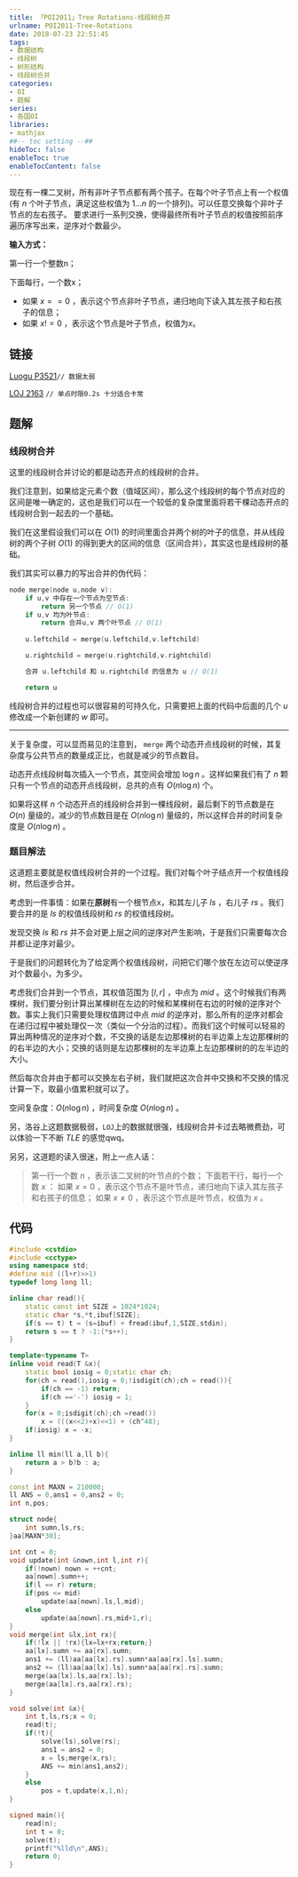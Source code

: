 ```yaml
---
title: 「POI2011」Tree Rotations-线段树合并
urlname: POI2011-Tree-Rotations
date: 2018-07-23 22:51:45
tags:
- 数据结构
- 线段树
- 树形结构
- 线段树合并
categories: 
- OI
- 题解
series:
- 各国OI
libraries:
- mathjax 
##-- toc setting --##
hideToc: false
enableToc: true
enableTocContent: false
---
```


现在有一棵二叉树，所有非叶子节点都有两个孩子。在每个叶子节点上有一个权值(有 $n$ 个叶子节点，满足这些权值为 $1...n$ 的一个排列)。可以任意交换每个非叶子节点的左右孩子。
要求进行一系列交换，使得最终所有叶子节点的权值按照前序遍历序写出来，逆序对个数最少。

<!--more-->

**输入方式：**

第一行一个整数n；

下面每行，一个数x；
+ 如果 $x==0$ ，表示这个节点非叶子节点，递归地向下读入其左孩子和右孩子的信息；
+ 如果 $x!=0$ ，表示这个节点是叶子节点，权值为$x$。

## 链接

[Luogu P3521](https://www.luogu.org/problemnew/show/P3521)`// 数据太弱`

[LOJ 2163](https://loj.ac/problem/2163) `// 单点时限0.2s 十分适合卡常`

## 题解

### 线段树合并

这里的线段树合并讨论的都是动态开点的线段树的合并。

我们注意到，如果给定元素个数（值域区间），那么这个线段树的每个节点对应的区间是唯一确定的，这也是我们可以在一个较低的复杂度里面将若干棵动态开点的线段树合到一起去的一个基础。

我们在这里假设我们可以在 $O(1)$ 的时间里面合并两个树的叶子的信息，并从线段树的两个子树 $O(1)$ 的得到更大的区间的信息（区间合并），其实这也是线段树的基础。

我们其实可以暴力的写出合并的伪代码：

```cpp
node merge(node u,node v):
    if u,v 中存在一个节点为空节点:
        return 另一个节点 // O(1)
    if u,v 均为叶节点:
        return 合并u,v 两个叶节点 // O(1)
    
    u.leftchild = merge(u.leftchild,v.leftchild) 

    u.rightchild = merge(u.rightchild,v.rightchild) 

    合并 u.leftchild 和 u.rightchild 的信息为 u // O(1)

    return u
```

线段树合并的过程也可以很容易的可持久化，只需要把上面的代码中后面的几个 $u$ 修改成一个新创建的 $w$ 即可。

- - -

关于复杂度，可以显而易见的注意到， `merge` 两个动态开点线段树的时候，其复杂度与公共节点的数量成正比，也就是减少的节点数目。


动态开点线段树每次插入一个节点，其空间会增加 $\log n$ 。这样如果我们有了 $n$ 颗只有一个节点的动态开点线段树，总共的点有 $O(n \log n)$ 个。

如果将这样 $n$ 个动态开点的线段树合并到一棵线段树，最后剩下的节点数是在 $O(n)$ 量级的，减少的节点数目是在 $O(n \log n)$ 量级的，所以这样合并的时间复杂度是 $O(n \log n)$ 。

### 题目解法

这道题主要就是权值线段树合并的一个过程。我们对每个叶子结点开一个权值线段树，然后逐步合并。

考虑到一件事情：如果在**原树**有一个根节点x，和其左儿子 $ls$ ，右儿子 $rs$ 。我们要合并的是 $ls$ 的权值线段树和 $rs$ 的权值线段树。

发现交换 $ls$ 和 $rs$ 并不会对更上层之间的逆序对产生影响，于是我们只需要每次合并都让逆序对最少。

于是我们的问题转化为了给定两个权值线段树，问把它们哪个放在左边可以使逆序对个数最小，为多少。

考虑我们合并到一个节点，其权值范围为 $[l,r]$ ，中点为 $mid$ 。这个时候我们有两棵树，我们要分别计算出某棵树在左边的时候和某棵树在右边的时候的逆序对个数。事实上我们只需要处理权值跨过中点 $mid$ 的逆序对，那么所有的逆序对都会在递归过程中被处理仅一次（类似一个分治的过程）。而我们这个时候可以轻易的算出两种情况的逆序对个数，不交换的话是左边那棵树的右半边乘上左边那棵树的的右半边的大小；交换的话则是左边那棵树的左半边乘上左边那棵树的的左半边的大小。

然后每次合并由于都可以交换左右子树，我们就把这次合并中交换和不交换的情况计算一下，取最小值累积就可以了。

空间复杂度：$O(n \log n)$ ，时间复杂度 $O(n \log n)$ 。

另，洛谷上这题数据极弱，`LOJ`上的数据就很强，线段树合并卡过去略微费劲，可以体验一下不断 $TLE$ 的感觉qwq。

另另，这道题的读入很迷，附上一点人话：

> 第一行一个数 $n$ ，表示该二叉树的叶节点的个数；
> 下面若干行，每行一个数 $x$ ：
> 如果 $x = 0$ ，表示这个节点不是叶节点，递归地向下读入其左孩子和右孩子的信息；
> 如果 $x \neq 0$ ，表示这个节点是叶节点，权值为 $x$ 。

## 代码


```cpp
#include <cstdio>
#include <cctype>
using namespace std;
#define mid ((l+r)>>1)
typedef long long ll;

inline char read(){
    static const int SIZE = 1024*1024;
    static char *s,*t,ibuf[SIZE];
    if(s == t) t = (s=ibuf) + fread(ibuf,1,SIZE,stdin);
    return s == t ? -1:(*s++);
}

template<typename T>
inline void read(T &x){
    static bool iosig = 0;static char ch;
    for(ch = read(),iosig = 0;!isdigit(ch);ch = read()){
        if(ch == -1) return;
        if(ch =='-') iosig = 1;
    }
    for(x = 0;isdigit(ch);ch =read())
        x = (((x<<2)+x)<<1) + (ch^48);
    if(iosig) x = -x;
}

inline ll min(ll a,ll b){
    return a > b?b : a;
}

const int MAXN = 210000;
ll ANS = 0,ans1 = 0,ans2 = 0;
int n,pos;

struct node{
    int sumn,ls,rs;
}aa[MAXN*30];

int cnt = 0;
void update(int &nown,int l,int r){
    if(!nown) nown = ++cnt;
    aa[nown].sumn++;
    if(l == r) return;
    if(pos <= mid)
        update(aa[nown].ls,l,mid);
    else
        update(aa[nown].rs,mid+1,r);
}
void merge(int &lx,int rx){
    if(!lx || !rx){lx=lx+rx;return;}
    aa[lx].sumn += aa[rx].sumn;
    ans1 += (ll)aa[aa[lx].rs].sumn*aa[aa[rx].ls].sumn;
    ans2 += (ll)aa[aa[lx].ls].sumn*aa[aa[rx].rs].sumn;
    merge(aa[lx].ls,aa[rx].ls);
    merge(aa[lx].rs,aa[rx].rs);
}

void solve(int &x){
    int t,ls,rs;x = 0;
    read(t);
    if(!t){
        solve(ls),solve(rs);
        ans1 = ans2 = 0;
        x = ls;merge(x,rs);
        ANS += min(ans1,ans2);
    }
    else
        pos = t,update(x,1,n);
}

signed main(){
    read(n);
    int t = 0;
    solve(t);
    printf("%lld\n",ANS);
    return 0;
}
```





